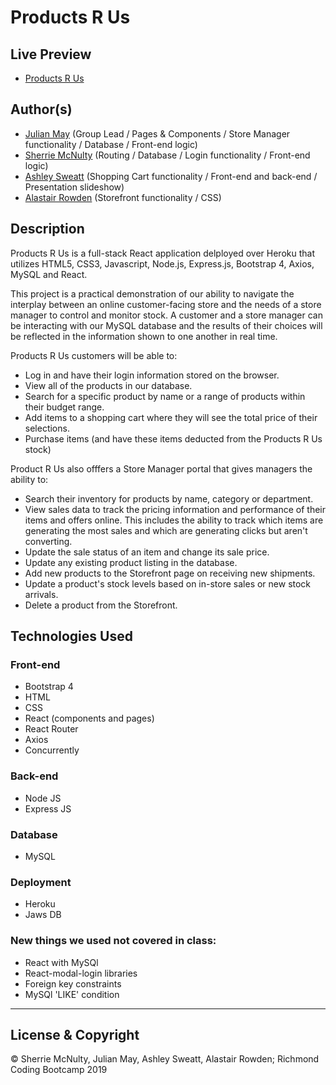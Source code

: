 # Products R Us

## Live Preview
 - [Products R Us](https://store-project.herokuapp.com/)


## Author(s)
  - [Julian May](https://github.com/julianmay9) (Group Lead / Pages & Components / Store Manager functionality / Database / Front-end logic)
  - [Sherrie McNulty](https://github.com/sherriemcnulty) (Routing / Database / Login functionality / Front-end logic)
  - [Ashley Sweatt](https://github.com/aswea002) (Shopping Cart functionality / Front-end and back-end / Presentation slideshow)
  - [Alastair Rowden](https://github.com/Ali-Row) (Storefront functionality / CSS)


## Description

  Products R Us is a full-stack React application delployed over Heroku that utilizes HTML5, CSS3, Javascript, Node.js, Express.js, Bootstrap 4, Axios, MySQL and React.

  This project is a practical demonstration of our ability to navigate the interplay between an online customer-facing store and the needs of a store manager to control and monitor stock. A customer and a store manager can be interacting with our MySQL database and the results of their choices will be reflected in the information shown to one another in real time.

  Products R Us customers will be able to:
   * Log in and have their login information stored on the browser.
   * View all of the products in our database.
   * Search for a specific product by name or a range of products within their budget range.
   * Add items to a shopping cart where they will see the total price of their selections.
   * Purchase items (and have these items deducted from the Products R Us stock)

  Product R Us also offfers a Store Manager portal that gives managers the ability to:
   * Search their inventory for products by name, category or department.
   * View sales data to track the pricing information and performance of their items and offers online. This includes the ability to track which items are generating the most sales and which are generating clicks but aren't converting.
   * Update the sale status of an item and change its sale price.
   * Update any existing product listing in the database.
   * Add new products to the Storefront page on receiving new shipments.
   * Update a product's stock levels based on in-store sales or new stock arrivals.
   * Delete a product from the Storefront.

## Technologies Used

  ### Front-end  
  - Bootstrap 4
  - HTML
  - CSS
  - React (components and pages)
  - React Router
  - Axios
  - Concurrently

  ### Back-end
  - Node JS
  - Express JS

  ### Database
  - MySQL

  ### Deployment
  - Heroku
  - Jaws DB

  ### New things we used not covered in class:

  - React with MySQl
  - React-modal-login libraries
  - Foreign key constraints
  - MySQl 'LIKE' condition

---
## License & Copyright
© Sherrie McNulty, Julian May, Ashley Sweatt, Alastair Rowden; Richmond Coding Bootcamp 2019

